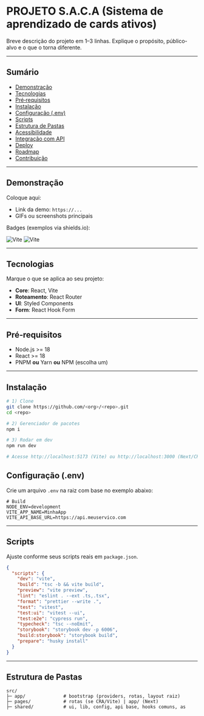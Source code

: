 # PROJETO S.A.C.A (Sistema de aprendizado de cards ativos)

Breve descrição do projeto em 1–3 linhas. Explique o propósito, público-alvo e o que o torna diferente.

---

## Sumário

* [Demonstração](#demonstração)
* [Tecnologias](#tecnologias)
* [Pré‑requisitos](#pré-requisitos)
* [Instalação](#instalação)
* [Configuração (.env)](#configuração-env)
* [Scripts](#scripts)
* [Estrutura de Pastas](#estrutura-de-pastas)
* [Acessibilidade](#acessibilidade)
* [Integração com API](#integração-com-api)
* [Deploy](#deploy)
* [Roadmap](#roadmap)
* [Contribuição](#contribuição)

---

## Demonstração

Coloque aqui:
* Link da demo: `https://...`
* GIFs ou screenshots principais

Badges (exemplos via shields.io):

![Vite](https://img.shields.io/badge/Vite-5-646CFF)
![Vite](https://img.shields.io/badge/Vite-5-646CFF)

---

## Tecnologias

Marque o que se aplica ao seu projeto:

* **Core**: React, Vite
* **Roteamento**: React Router
* **UI**: Styled Components
* **Form**: React Hook Form 
---

## Pré‑requisitos

* Node.js >= 18
* React >= 18
* PNPM **ou** Yarn **ou** NPM (escolha um)

---

## Instalação

```bash
# 1) Clone
git clone https://github.com/<org>/<repo>.git
cd <repo>

# 2) Gerenciador de pacotes 
npm i

# 3) Rodar em dev
npm run dev

# Acesse http://localhost:5173 (Vite) ou http://localhost:3000 (Next/CRA)
```

## Configuração (.env)

Crie um arquivo `.env` na raiz com base no exemplo abaixo:

```dotenv
# Build
NODE_ENV=development
VITE_APP_NAME=MinhaApp
VITE_API_BASE_URL=https://api.meuservico.com

```

---

## Scripts

Ajuste conforme seus scripts reais em `package.json`.

```json
{
  "scripts": {
    "dev": "vite",
    "build": "tsc -b && vite build",
    "preview": "vite preview",
    "lint": "eslint . --ext .ts,.tsx",
    "format": "prettier --write .",
    "test": "vitest",
    "test:ui": "vitest --ui",
    "test:e2e": "cypress run",
    "typecheck": "tsc --noEmit",
    "storybook": "storybook dev -p 6006",
    "build:storybook": "storybook build",
    "prepare": "husky install"
  }
}
```

---

## Estrutura de Pastas



```
src/
├─ app/              # bootstrap (providers, rotas, layout raiz)
├─ pages/            # rotas (se CRA/Vite) | app/ (Next)
├─ shared/           # ui, lib, config, api base, hooks comuns, as
```






